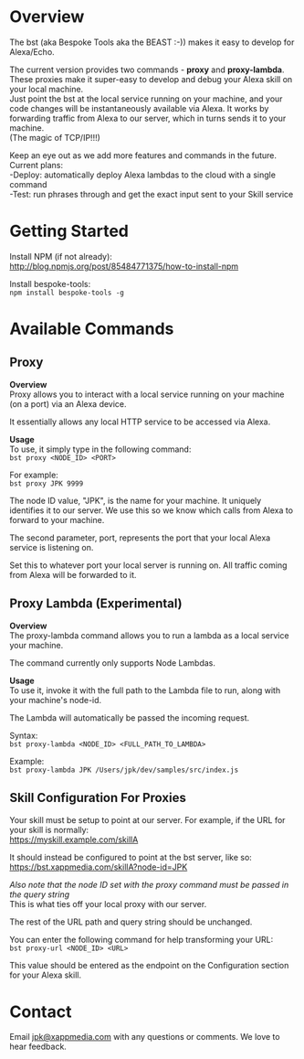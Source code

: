 # Overview
The bst (aka Bespoke Tools aka the BEAST :-)) makes it easy to develop for Alexa/Echo.  

The current version provides two commands - **proxy** and **proxy-lambda**.  
These proxies make it super-easy to develop and debug your Alexa skill on your local machine.  
Just point the bst at the local service running on your machine, and your code changes will be instantaneously available via Alexa.
It works by forwarding traffic from Alexa to our server, which in turns sends it to your machine.  
(The magic of TCP/IP!!!)

Keep an eye out as we add more features and commands in the future. Current plans:  
-Deploy: automatically deploy Alexa lambdas to the cloud with a single command  
-Test: run phrases through and get the exact input sent to your Skill service

# Getting Started
Install NPM (if not already):  
http://blog.npmjs.org/post/85484771375/how-to-install-npm

Install bespoke-tools:  
`npm install bespoke-tools -g`

# Available Commands
## Proxy
**Overview**  
Proxy allows you to interact with a local service running on your machine (on a port) via an Alexa device.  

It essentially allows any local HTTP service to be accessed via Alexa.

**Usage**  
To use, it simply type in the following command:  
`bst proxy <NODE_ID> <PORT>`

For example:  
`bst proxy JPK 9999`

The node ID value, "JPK", is the name for your machine. It uniquely identifies it to our server.
We use this so we know which calls from Alexa to forward to your machine.

The second parameter, port, represents the port that your local Alexa service is listening on.

Set this to whatever port your local server is running on. All traffic coming from Alexa will be forwarded to it.

## Proxy Lambda (Experimental)
**Overview**  
The proxy-lambda command allows you to run a lambda as a local service your machine.

The command currently only supports Node Lambdas.

**Usage**  
To use it, invoke it with the full path to the Lambda file to run, along with your machine's node-id.

The Lambda will automatically be passed the incoming request.

Syntax:  
`bst proxy-lambda <NODE_ID> <FULL_PATH_TO_LAMBDA>`

Example:  
`bst proxy-lambda JPK /Users/jpk/dev/samples/src/index.js`

## Skill Configuration For Proxies
Your skill must be setup to point at our server. For example, if the URL for your skill is normally:  
https://myskill.example.com/skillA

It should instead be configured to point at the bst server, like so:  
https://bst.xappmedia.com/skillA?node-id=JPK

_Also note that the node ID set with the proxy command must be passed in the query string_  
This is what ties off your local proxy with our server.  

The rest of the URL path and query string should be unchanged.

You can enter the following command for help transforming your URL:  
`bst proxy-url <NODE_ID> <URL>`

This value should be entered as the endpoint on the Configuration section for your Alexa skill.

# Contact
Email jpk@xappmedia.com with any questions or comments. We love to hear feedback.